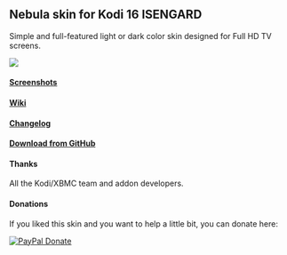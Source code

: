 ## Nebula skin for Kodi 16 ISENGARD
Simple and full-featured light or dark color skin designed for Full HD TV screens.

![](http://i.imgur.com/UVLYuNY.jpg)

#### [Screenshots](https://github.com/Tgxcorporation/skin.nebula/wiki/Screenshots)

#### [Wiki](https://github.com/Tgxcorporation/skin.nebula/wiki)

#### [Changelog](https://github.com/Tgxcorporation/skin.nebula/blob/master/changelog.txt)

#### [Download from GitHub](https://github.com/Tgxcorporation/skin.nebula/wiki/Install-from-GitHub)

#### Thanks
All the Kodi/XBMC team and addon developers.

#### Donations
If you liked this skin and you want to help a little bit, you can donate here:

[![PayPal Donate](https://www.paypal.com/en_US/i/btn/x-click-but04.gif)](https://www.paypal.com/cgi-bin/webscr?cmd=_donations&business=BQTJSRCZ8GWHY&lc=US&item_name=Skins%20by%20Tgx%20for%20Kodi%20Entertainment%20Center&item_number=Kodi&currency_code=USD&bn=PP%2dDonationsBF%3abtn_donate_SM%2egif%3aNonHosted)
